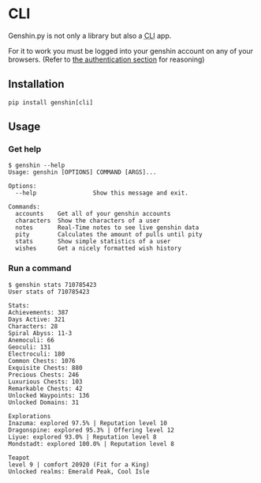 # CLI

Genshin.py is not only a library but also a <abbr title="Command Line Interface">CLI</abbr> app.

For it to work you must be logged into your genshin account on any of your browsers. (Refer to [the authentication section](authentication.md#setting-cookies-automatically) for reasoning)

## Installation

```console
pip install genshin[cli]
```

## Usage

### Get help

```console
$ genshin --help
Usage: genshin [OPTIONS] COMMAND [ARGS]...

Options:
  --help                Show this message and exit.

Commands:
  accounts    Get all of your genshin accounts
  characters  Show the characters of a user
  notes       Real-Time notes to see live genshin data
  pity        Calculates the amount of pulls until pity
  stats       Show simple statistics of a user
  wishes      Get a nicely formatted wish history
```

### Run a command

```console
$ genshin stats 710785423
User stats of 710785423

Stats:
Achievements: 387
Days Active: 321
Characters: 28
Spiral Abyss: 11-3
Anemoculi: 66
Geoculi: 131
Electroculi: 180
Common Chests: 1076
Exquisite Chests: 880
Precious Chests: 246
Luxurious Chests: 103
Remarkable Chests: 42
Unlocked Waypoints: 136
Unlocked Domains: 31

Explorations
Inazuma: explored 97.5% | Reputation level 10
Dragonspine: explored 95.3% | Offering level 12
Liyue: explored 93.0% | Reputation level 8
Mondstadt: explored 100.0% | Reputation level 8

Teapot
level 9 | comfort 20920 (Fit for a King)
Unlocked realms: Emerald Peak, Cool Isle
```
